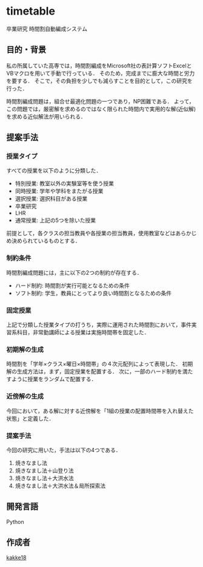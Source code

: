 timetable
===

卒業研究
時間割自動編成システム

## 目的・背景
私の所属していた高専では，時間割編成をMicrosoft社の表計算ソフトExcelとVBマクロを用いて手動で行っている．
そのため，完成までに膨大な時間と労力を要する．
そこで，その負担を少しでも減らすことを目的として，この研究を行った．

時間割編成問題は，組合せ最適化問題の一つであり，NP困難である．
よって，この問題では，厳密解を求めるのではなく限られた時間内で実用的な解(近似解)を求める近似解法が用いられる．


## 提案手法
### 授業タイプ
すべての授業を以下のように分類した．
* 特別授業: 教室以外の実験室等を使う授業
* 同時授業: 学年や学科をまたがる授業
* 選択授業: 選択科目がある授業
* 卒業研究
* LHR
* 通常授業: 上記の5つを除いた授業

前提として，各クラスの担当教員や各授業の担当教員，使用教室などはあらかじめ決められているものとする．

### 制約条件
時間割編成問題には，主に以下の2つの制約が存在する．
* ハード制約: 時間割が実行可能となるための条件
* ソフト制約: 学生，教員にとってより良い時間割となるための条件

### 固定授業
上記で分類した授業タイプの打うち，実際に運用された時間割において，事件実習系科目，非常勤講師による授業は実施時間帯を固定した．

### 初期解の生成
時間割を「学年×クラス×曜日×時間帯」の４次元配列によって表現した．
初期解の生成方法は，まず，固定授業を配置する．
次に，一部のハード制約を満たすように授業をランダムで配置する．

### 近傍解の生成
今回において，ある解に対する近傍解を「1組の授業の配置時間帯を入れ替えた状態」と定義した．

### 提案手法
今回の研究に用いた，手法は以下の4つである．
1. 焼きなまし法
2. 焼きなまし法＋山登り法
3. 焼きなまし法＋大洪水法
4. 焼きなまし法＋大洪水法＆局所探索法

## 開発言語
Python

## 作成者
[kakke18](https://github.com/kakke18)
